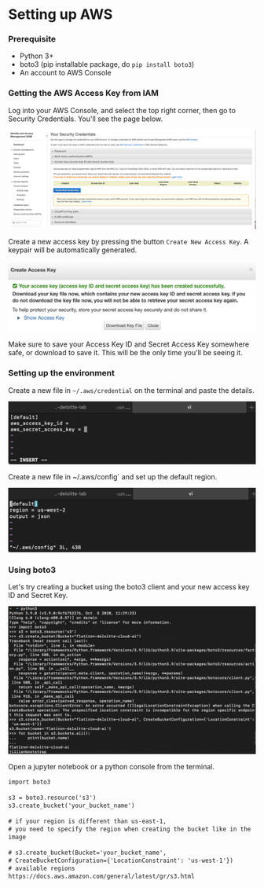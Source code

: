 # Setting up AWS

### Prerequisite

- Python 3+
- boto3 (pip installable package, do `pip install boto3`)
- An account to AWS Console


### Getting the AWS Access Key from IAM

Log into your AWS Console, and select the top right corner, then go to Security Credentials. You'll see the page below.

![aws_access_1](./assets/aws_access_1.png)

Create a new access key by pressing the button `Create New Access Key`. A keypair will be automatically generated. 

![aws_access_2](./assets/aws_access_2.png)

Make sure to save your Access Key ID and Secret Access Key somewhere safe, or download to save it. This will be the only time you'll be seeing it.

### Setting up the environment

Create a new file in `~/.aws/credential` on the terminal and paste the details.

![aws_access_3](./assets/aws_access_3.png)

Create a new file in ~/.aws/config` and set up the default region.

![aws_access_4](./assets/aws_access_4.png)


### Using boto3

Let's try creating a bucket using the boto3 client and your new access key ID and Secret Key.

![aws_access_5](./assets/aws_access_5.png)

Open a jupyter notebook or a python console from the terminal.

```
import boto3

s3 = boto3.resource('s3')
s3.create_bucket('your_bucket_name')

# if your region is different than us-east-1,
# you need to specify the region when creating the bucket like in the image

# s3.create_bucket(Bucket='your_bucket_name', 
# CreateBucketConfiguration={'LocationConstraint': 'us-west-1'})
# available regions https://docs.aws.amazon.com/general/latest/gr/s3.html
```
